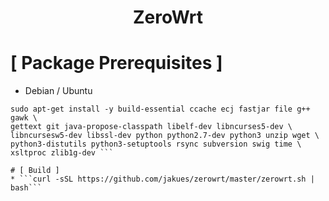 <h1 align="center">ZeroWrt</h1>

# [ Package Prerequisites ]
* Debian / Ubuntu
```sudo apt-get update -y
sudo apt-get install -y build-essential ccache ecj fastjar file g++ gawk \
gettext git java-propose-classpath libelf-dev libncurses5-dev \
libncursesw5-dev libssl-dev python python2.7-dev python3 unzip wget \
python3-distutils python3-setuptools rsync subversion swig time \
xsltproc zlib1g-dev ```

# [ Build ]
* ```curl -sSL https://github.com/jakues/zerowrt/master/zerowrt.sh | bash```